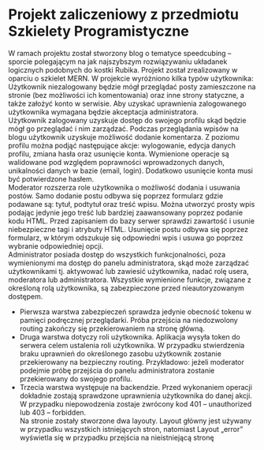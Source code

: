 # Projekt zaliczeniowy z przedmiotu Szkielety Programistyczne 

W ramach projektu został stworzony blog o tematyce speedcubing – sporcie polegającym na jak najszybszym rozwiązywaniu układanek logicznych podobnych do kostki Rubika. Projekt został zrealizowany w oparciu o szkielet MERN.
W projekcie wyróżniono kilka typów użytkownika:<br>
Użytkownik niezalogowany będzie mógł przeglądać posty zamieszczone na stronie (bez możliwości ich komentowania) oraz inne strony statyczne, a także założyć konto w serwisie. Aby uzyskać uprawnienia zalogowanego użytkownika wymagana będzie akceptacja administratora.<br>
Użytkownik zalogowany uzyskuje dostęp do swojego profilu skąd będzie mógł go przeglądać i nim zarządzać. Podczas przeglądania wpisów na blogu użytkownik uzyskuje możliwość dodanie komentarza. Z poziomu profilu można podjąć następujące akcje: wylogowanie, edycja danych profilu, zmiana hasła oraz usunięcie konta. Wymienione operacje są walidowane pod względem poprawności wprowadzonych danych, unikalności danych w bazie (email, login). Dodatkowo usunięcie konta musi być potwierdzone hasłem.  <br/>
Moderator rozszerza role użytkownika o możliwość dodania i usuwania postów. Samo dodanie postu odbywa się poprzez formularz gdzie podawane są: tytuł, podtytuł oraz treść wpisu. Można utworzyć prosty wpis podając jedynie jego treść lub bardziej zaawansowany poprzez podanie kodu HTML. Przed zapisaniem do bazy serwer sprawdzi zawartość i usunie niebezpieczne tagi i atrybuty HTML. Usunięcie postu odbywa się poprzez formularz, w którym odszukuje się odpowiedni wpis i usuwa go poprzez wybranie odpowiedniej opcji.<br/>
Administrator posiada dostęp do wszystkich funkcjonalności, poza wymienionymi ma dostęp do panelu administratora, skąd może zarządzać użytkownikami tj. aktywować lub zawiesić użytkownika, nadać rolę usera, moderatora lub administratora.
Wszystkie wymienione funkcje, związane z określoną rolą użytkownika, są zabezpieczone przed nieautoryzowanym dostępem. 
- Pierwsza warstwa zabezpieczeń sprawdza jedynie obecność tokenu w pamięci podręcznej przeglądarki. Próba przejścia na niedozwolony routing zakończy się przekierowaniem na stronę główną.
- Druga warstwa dotyczy roli użytkownika. Aplikacja wysyła token do serwera celem ustalenia roli użytkownika. W przypadku stwierdzenia braku uprawnień do określonego zasobu użytkownik zostanie przekierowany na bezpieczny routing. Przykładowo: jeżeli moderator podejmie próbę przejścia do panelu administratora zostanie przekierowany do swojego profilu. 
- Trzecia warstwa występuje na backendzie. Przed wykonaniem operacji dokładnie zostają sprawdzone uprawnienia użytkownika do danej akcji. W przypadku niepowodzenia zostaje zwrócony kod 401 – unauthorized lub 403 – forbidden.<br/>
Na stronie zostały stworzone dwa layouty. Layout główny jest używany w przypadku wszystkich istniejących stron, natomiast Layout „error” wyświetla się w przypadku przejścia na nieistniejącą stronę
